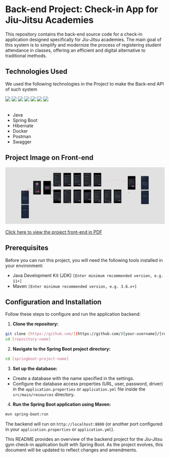 # Back-end Project: Check-in App for Jiu-Jitsu Academies

This repository contains the back-end source code for a check-in application designed specifically for Jiu-Jitsu academies. The main goal of this system is to simplify and modernize the process of registering student attendance in classes, offering an efficient and digital alternative to traditional methods.

## Technologies Used

We used the following technologies in the Project to make the Back-end API of such system

<div align="left">
<img src="https://cdn.jsdelivr.net/gh/devicons/devicon@latest/icons/java/java-original.svg" width="100" />
<img src="https://cdn.jsdelivr.net/gh/devicons/devicon@latest/icons/spring/spring-original.svg" width="90" />
<img src="https://cdn.jsdelivr.net/gh/devicons/devicon@latest/icons/hibernate/hibernate-original.svg" width="90"/>
<img src="https://cdn.jsdelivr.net/gh/devicons/devicon@latest/icons/docker/docker-original.svg" width="90"/>
<img src="https://cdn.jsdelivr.net/gh/devicons/devicon@latest/icons/mysql/mysql-original.svg" width="90"/>
<img src="https://cdn.jsdelivr.net/gh/devicons/devicon@latest/icons/postman/postman-original.svg" width="90"/>
<img src="https://cdn.jsdelivr.net/gh/devicons/devicon@latest/icons/swagger/swagger-original.svg" width="90"/>
</div>

<br>

- Java
- Spring Boot
- Hibernate
- Docker
- Postman
- Swagger

## Project Image on Front-end

<img src="src/main/java/com/qgdaluta/inteface_check_in/docs/Interface%20de%20check-in_page-0001.jpg"/>

[Click here to view the project front-end in PDF](/src/main/java/com/qgdaluta/inteface_check_in/docs/Interface%20de%20check-in.pdf)

## Prerequisites

Before you can run this project, you will need the following tools installed in your environment:

* Java Development Kit (JDK) `[Enter minimum recommended version, e.g. 11+]`
* Maven `[Enter minimum recommended version, e.g. 3.6.x+]` 

## Configuration and Installation

Follow these steps to configure and run the application backend:

1. **Clone the repository:**
```bash
git clone [https://github.com/](https://github.com/)[your-username]/[repository-name].git
cd [repository-name]
```

2. **Navigate to the Spring Boot project directory:**
```bash
cd [springboot-project-name]
```

3. **Set up the database:**
* Create a database with the name specified in the settings.
* Configure the database access properties (URL, user, password, driver) in the `application.properties` or `application.yml` file inside the `src/main/resources` directory.

4. **Run the Spring Boot application using Maven:**
```bash
mvn spring-boot:run
```
The backend will run on `http://localhost:8080` (or another port configured in your `application.properties` or `application.yml`).

This README provides an overview of the backend project for the Jiu-Jitsu gym check-in application built with Spring Boot. As the project evolves, this document will be updated to reflect changes and amendments.